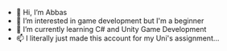 - 👋 Hi, I’m Abbas
- 👀 I’m interested in game development but I'm a beginner
- 🌱 I’m currently learning C# and Unity Game Development
- 📫 I literally just made this account for my Uni's assignment...

<!---
Abbas55Abbas/Abbas55Abbas is a ✨ special ✨ repository because its `README.md` (this file) appears on your GitHub profile.
You can click the Preview link to take a look at your changes.
--->
